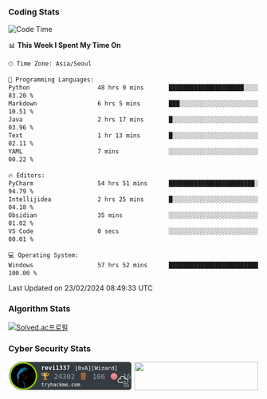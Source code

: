 ### Coding Stats

<!--START_SECTION:waka-->
![Code Time](http://img.shields.io/badge/Code%20Time-318%20hrs%2015%20mins-blue)

📊 **This Week I Spent My Time On** 

```text
🕑︎ Time Zone: Asia/Seoul

💬 Programming Languages: 
Python                   48 hrs 9 mins       █████████████████████░░░░   83.20 % 
Markdown                 6 hrs 5 mins        ███░░░░░░░░░░░░░░░░░░░░░░   10.51 % 
Java                     2 hrs 17 mins       █░░░░░░░░░░░░░░░░░░░░░░░░   03.96 % 
Text                     1 hr 13 mins        █░░░░░░░░░░░░░░░░░░░░░░░░   02.11 % 
YAML                     7 mins              ░░░░░░░░░░░░░░░░░░░░░░░░░   00.22 % 

🔥 Editors: 
PyCharm                  54 hrs 51 mins      ████████████████████████░   94.79 % 
Intellijidea             2 hrs 25 mins       █░░░░░░░░░░░░░░░░░░░░░░░░   04.18 % 
Obsidian                 35 mins             ░░░░░░░░░░░░░░░░░░░░░░░░░   01.02 % 
VS Code                  0 secs              ░░░░░░░░░░░░░░░░░░░░░░░░░   00.01 % 

💻 Operating System: 
Windows                  57 hrs 52 mins      █████████████████████████   100.00 % 
```


 Last Updated on 23/02/2024 08:49:33 UTC
<!--END_SECTION:waka-->

### Algorithm Stats

[![Solved.ac프로필](http://mazassumnida.wtf/api/v2/generate_badge?boj=revi1337)](https://solved.ac/revi1337)

### Cyber Security Stats

[![revi1337's tryhackme stats](https://raw.githubusercontent.com/Revi1337/Revi1337/main/assets/thm_propic.png)][tryhackme]
[<img src="https://www.hackthebox.com/badge/image/1002993" width="248.01" height="57">][hackthebox]


[website]: https://revi1337.com
[tryhackme]: https://tryhackme.com/p/revi1337
[hackthebox]: https://app.hackthebox.com/profile/1002993
